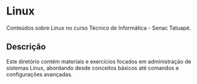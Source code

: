 # Linux

Conteúdos sobre Linux no curso Técnico de Informática - Senac Tatuapé.

## Descrição

Este diretório contém materiais e exercícios focados em administração de sistemas Linux, abordando desde conceitos básicos até comandos e configurações avançadas.